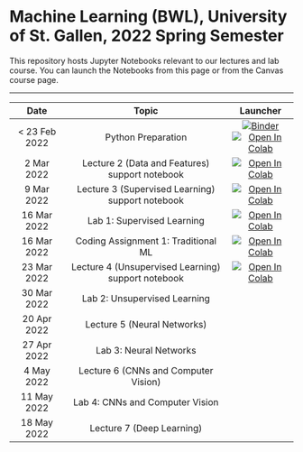# Machine Learning (BWL), University of St. Gallen, 2022 Spring Semester

This repository hosts Jupyter Notebooks relevant to our lectures and lab course. You can launch the Notebooks from this page or from the Canvas course page.



---



| Date                      |  Topic                     | Launcher | 
|:-------------------------:|:--------------------------:|:--------:|
|  < 23 Feb 2022 | Python Preparation | [![Binder](https://mybinder.org/badge_logo.svg)](https://mybinder.org/v2/gh/HSG-AIML-Teaching/MLBBWL-2022FS/main?filepath=python101%2Flab_0.ipynb)</br>[![Open In Colab](https://colab.research.google.com/assets/colab-badge.svg)](https://colab.research.google.com/github/HSG-AIML-Teaching/MLBBWL-2022FS/blob/main/python101/lab_0.ipynb) |
| 2 Mar 2022               | Lecture 2 (Data and Features) support notebook   | [![Open In Colab](https://colab.research.google.com/assets/colab-badge.svg)](https://colab.research.google.com/github/HSG-AIML-Teaching/MLBBWL-2022FS/blob/main/lecture_02/02_image_data.ipynb)  |  
| 9 Mar 2022               | Lecture 3 (Supervised Learning) support notebook   | [![Open In Colab](https://colab.research.google.com/assets/colab-badge.svg)](https://colab.research.google.com/github/HSG-AIML-Teaching/MLBBWL-2022FS/blob/main/lecture_03/03_supervisedlearning.ipynb)  |  
| 16 Mar 2022               | Lab 1: Supervised Learning   | [![Open In Colab](https://colab.research.google.com/assets/colab-badge.svg)](https://colab.research.google.com/github/HSG-AIML-Teaching/MLBBWL-2022FS/blob/main/lab_01/lab_01.ipynb)  |
| 16 Mar 2022               | Coding Assignment 1: Traditional ML   | [![Open In Colab](https://colab.research.google.com/assets/colab-badge.svg)](https://colab.research.google.com/github/HSG-AIML-Teaching/MLBBWL-2022FS/blob/main/assignment_1/assignment_1.ipynb)  |
| 23 Mar 2022               | Lecture 4 (Unsupervised Learning) support notebook   | [![Open In Colab](https://colab.research.google.com/assets/colab-badge.svg)](https://colab.research.google.com/github/HSG-AIML-Teaching/MLBBWL-2022FS/blob/main/lecture_04/04_unsupervisedlearning.ipynb)  |  
| 30 Mar 2022               | Lab 2: Unsupervised Learning   |   |  
| 20 Apr 2022               | Lecture 5 (Neural Networks)   |   |  
| 27 Apr 2022               | Lab 3: Neural Networks   |   |  
| 4 May 2022               | Lecture 6 (CNNs and Computer Vision)   |   |  
| 11 May 2022               | Lab 4: CNNs and Computer Vision   |   |  
| 18 May 2022               | Lecture 7 (Deep Learning)   |   |  